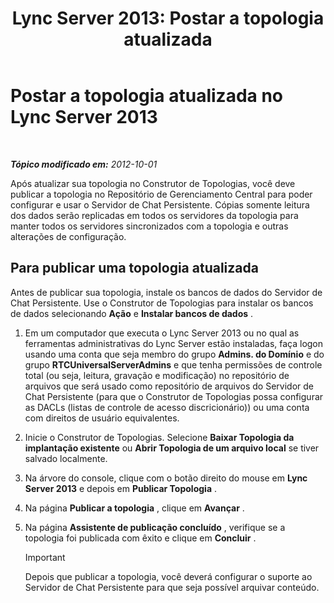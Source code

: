 ﻿---
title: 'Lync Server 2013: Postar a topologia atualizada'
TOCTitle: Postar a topologia atualizada
ms:assetid: 59455dd1-6a9e-433f-a714-d3636c068100
ms:mtpsurl: https://technet.microsoft.com/pt-br/library/JJ204910(v=OCS.15)
ms:contentKeyID: 49306794
ms.date: 05/19/2016
mtps_version: v=OCS.15
ms.translationtype: HT
---

# Postar a topologia atualizada no Lync Server 2013

 

_**Tópico modificado em:** 2012-10-01_

Após atualizar sua topologia no Construtor de Topologias, você deve publicar a topologia no Repositório de Gerenciamento Central para poder configurar e usar o Servidor de Chat Persistente. Cópias somente leitura dos dados serão replicadas em todos os servidores da topologia para manter todos os servidores sincronizados com a topologia e outras alterações de configuração.

## Para publicar uma topologia atualizada

Antes de publicar sua topologia, instale os bancos de dados do Servidor de Chat Persistente. Use o Construtor de Topologias para instalar os bancos de dados selecionando **Ação** e **Instalar bancos de dados** .

1.  Em um computador que executa o Lync Server 2013 ou no qual as ferramentas administrativas do Lync Server estão instaladas, faça logon usando uma conta que seja membro do grupo **Admins. do Domínio** e do grupo **RTCUniversalServerAdmins** e que tenha permissões de controle total (ou seja, leitura, gravação e modificação) no repositório de arquivos que será usado como repositório de arquivos do Servidor de Chat Persistente (para que o Construtor de Topologias possa configurar as DACLs (listas de controle de acesso discricionário)) ou uma conta com direitos de usuário equivalentes.

2.  Inicie o Construtor de Topologias. Selecione **Baixar Topologia da implantação existente** ou **Abrir Topologia de um arquivo local** se tiver salvado localmente.

3.  Na árvore do console, clique com o botão direito do mouse em **Lync Server 2013** e depois em **Publicar Topologia** .

4.  Na página **Publicar a topologia** , clique em **Avançar** .

5.  Na página **Assistente de publicação concluído** , verifique se a topologia foi publicada com êxito e clique em **Concluir** .
    
    > [!IMPORTANT]  
    > Depois que publicar a topologia, você deverá configurar o suporte ao Servidor de Chat Persistente para que seja possível arquivar conteúdo.
